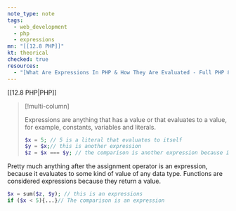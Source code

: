 ```yaml
---
note_type: note
tags:
  - web_development
  - php
  - expressions
mn: "[[12.8 PHP]]"
kt: theorical
checked: true
resources:
  - "[What Are Expressions In PHP & How They Are Evaluated - Full PHP 8 Tutorial](https://www.youtube.com/watch?v=bPntels5hw8&list=PLr3d3QYzkw2xabQRUpcZ_IBk9W50M9pe-&index=12&ab_channel=ProgramWithGio)"
---
```

[[12.8 PHP|PHP]]

>[!multi-column]
>
>Expressions are anything that has a value or that evaluates to a value, for example, constants, variables and literals.
>
>```PHP
>$x = 5; // 5 is a literal that evaluates to itself
>$y = $x;// this is another expression
>$z = $x === $y; // the comparison is another expression because it gets evaluated

Pretty much anything after the assignment operator is an expression, because it evaluates to some kind of value of any data type. Functions are considered expressions because they return a value. 

```PHP
$x = sum($z, $y); // this is an expressions
if ($x < 5){...}// The comparison is an expression
```
